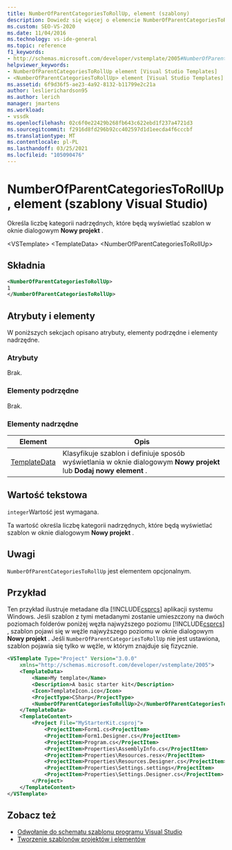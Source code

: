 ```yaml
---
title: NumberOfParentCategoriesToRollUp, element (szablony)
description: Dowiedz się więcej o elemencie NumberOfParentCategoriesToRollUp i sposobie określania liczby kategorii nadrzędnych, które będą wyświetlać szablon w oknie dialogowym Nowy projekt.
ms.custom: SEO-VS-2020
ms.date: 11/04/2016
ms.technology: vs-ide-general
ms.topic: reference
f1_keywords:
- http://schemas.microsoft.com/developer/vstemplate/2005#NumberOfParentCategoriesToRollUp
helpviewer_keywords:
- NumberOfParentCategoriesToRollUp element [Visual Studio Templates]
- <NumberOfParentCategoriesToRollUp> element [Visual Studio Templates]
ms.assetid: 6f9d36f5-ae23-4a92-8132-b11799e2c21a
author: leslierichardson95
ms.author: lerich
manager: jmartens
ms.workload:
- vssdk
ms.openlocfilehash: 02c6f0e22429b268fb643c622ebd1f237a4721d3
ms.sourcegitcommit: f2916d8fd296b92cc402597d1d1eecda4f6cccbf
ms.translationtype: MT
ms.contentlocale: pl-PL
ms.lasthandoff: 03/25/2021
ms.locfileid: "105090476"
---
```

# <a name="numberofparentcategoriestorollup-element-visual-studio-templates"></a>NumberOfParentCategoriesToRollUp, element (szablony Visual Studio)
Określa liczbę kategorii nadrzędnych, które będą wyświetlać szablon w oknie dialogowym **Nowy projekt** .

 \<VSTemplate> \<TemplateData>
 \<NumberOfParentCategoriesToRollUp>

## <a name="syntax"></a>Składnia

```xml
<NumberOfParentCategoriesToRollUp>
1
</NumberOfParentCategoriesToRollUp>
```

## <a name="attributes-and-elements"></a>Atrybuty i elementy
 W poniższych sekcjach opisano atrybuty, elementy podrzędne i elementy nadrzędne.

### <a name="attributes"></a>Atrybuty
 Brak.

### <a name="child-elements"></a>Elementy podrzędne
 Brak.

### <a name="parent-elements"></a>Elementy nadrzędne

|Element|Opis|
|-------------|-----------------|
|[TemplateData](../extensibility/templatedata-element-visual-studio-templates.md)|Klasyfikuje szablon i definiuje sposób wyświetlania w oknie dialogowym **Nowy projekt** lub **Dodaj nowy element** .|

## <a name="text-value"></a>Wartość tekstowa
 `integer`Wartość jest wymagana.

 Ta wartość określa liczbę kategorii nadrzędnych, które będą wyświetlać szablon w oknie dialogowym **Nowy projekt** .

## <a name="remarks"></a>Uwagi
 `NumberOfParentCategoriesToRollUp` jest elementem opcjonalnym.

## <a name="example"></a>Przykład
 Ten przykład ilustruje metadane dla [!INCLUDE[csprcs](../data-tools/includes/csprcs_md.md)] aplikacji systemu Windows. Jeśli szablon z tymi metadanymi zostanie umieszczony na dwóch poziomach folderów poniżej węzła najwyższego poziomu [!INCLUDE[csprcs](../data-tools/includes/csprcs_md.md)] , szablon pojawi się w węźle najwyższego poziomu w oknie dialogowym **Nowy projekt** . Jeśli `NumberOfParentCategoriesToRollUp` nie jest ustawiona, szablon pojawia się tylko w węźle, w którym znajduje się fizycznie.

```xml
<VSTemplate Type="Project" Version="3.0.0"
    xmlns="http://schemas.microsoft.com/developer/vstemplate/2005">
    <TemplateData>
        <Name>My template</Name>
        <Description>A basic starter kit</Description>
        <Icon>TemplateIcon.ico</Icon>
        <ProjectType>CSharp</ProjectType>
        <NumberOfParentCategoriesToRollUp>2</NumberOfParentCategoriesToRollUp>
    </TemplateData>
    <TemplateContent>
        <Project File="MyStarterKit.csproj">
            <ProjectItem>Form1.cs<ProjectItem>
            <ProjectItem>Form1.Designer.cs</ProjectItem>
            <ProjectItem>Program.cs</ProjectItem>
            <ProjectItem>Properties\AssemblyInfo.cs</ProjectItem>
            <ProjectItem>Properties\Resources.resx</ProjectItem>
            <ProjectItem>Properties\Resources.Designer.cs</ProjectItem>
            <ProjectItem>Properties\Settings.settings</ProjectItem>
            <ProjectItem>Properties\Settings.Designer.cs</ProjectItem>
        </Project>
    </TemplateContent>
</VSTemplate>
```

## <a name="see-also"></a>Zobacz też
- [Odwołanie do schematu szablonu programu Visual Studio](../extensibility/visual-studio-template-schema-reference.md)
- [Tworzenie szablonów projektów i elementów](../ide/creating-project-and-item-templates.md)
